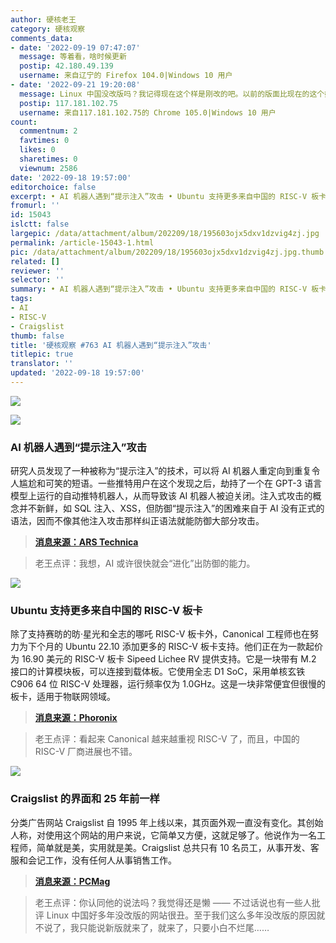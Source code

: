 ```yaml
---
author: 硬核老王
category: 硬核观察
comments_data:
- date: '2022-09-19 07:47:07'
  message: 等着看，啥时候更新
  postip: 42.180.49.139
  username: 来自辽宁的 Firefox 104.0|Windows 10 用户
- date: '2022-09-21 19:20:08'
  message: Linux 中国没改版吗？我记得现在这个样是刚改的吧。以前的版面比现在的这个好。
  postip: 117.181.102.75
  username: 来自117.181.102.75的 Chrome 105.0|Windows 10 用户
count:
  commentnum: 2
  favtimes: 0
  likes: 0
  sharetimes: 0
  viewnum: 2586
date: '2022-09-18 19:57:00'
editorchoice: false
excerpt: • AI 机器人遇到“提示注入”攻击 • Ubuntu 支持更多来自中国的 RISC-V 板卡 • Craigslist 的界面和 25 年前一样
fromurl: ''
id: 15043
islctt: false
largepic: /data/attachment/album/202209/18/195603ojx5dxv1dzvig4zj.jpg
permalink: /article-15043-1.html
pic: /data/attachment/album/202209/18/195603ojx5dxv1dzvig4zj.jpg.thumb.jpg
related: []
reviewer: ''
selector: ''
summary: • AI 机器人遇到“提示注入”攻击 • Ubuntu 支持更多来自中国的 RISC-V 板卡 • Craigslist 的界面和 25 年前一样
tags:
- AI
- RISC-V
- Craigslist
thumb: false
title: '硬核观察 #763 AI 机器人遇到“提示注入”攻击'
titlepic: true
translator: ''
updated: '2022-09-18 19:57:00'
---
```


![](/data/attachment/album/202209/18/195603ojx5dxv1dzvig4zj.jpg)


![](/data/attachment/album/202209/18/195615sd0n07ki00kmczzl.jpg)


### AI 机器人遇到“提示注入”攻击


研究人员发现了一种被称为“提示注入”的技术，可以将 AI 机器人重定向到重复令人尴尬和可笑的短语。一些推特用户在这个发现之后，劫持了一个在 GPT-3 语言模型上运行的自动推特机器人，从而导致该 AI 机器人被迫关闭。注入式攻击的概念并不新鲜，如 SQL 注入、XSS，但防御“提示注入”的困难来自于 AI 没有正式的语法，因而不像其他注入攻击那样纠正语法就能防御大部分攻击。



> 
> **[消息来源：ARS Technica](https://arstechnica.com/information-technology/2022/09/twitter-pranksters-derail-gpt-3-bot-with-newly-discovered-prompt-injection-hack/)**
> 
> 
> 



> 
> 老王点评：我想，AI 或许很快就会“进化”出防御的能力。
> 
> 
> 


![](/data/attachment/album/202209/18/195628l41i2r44fx2cemni.jpg)


### Ubuntu 支持更多来自中国的 RISC-V 板卡


除了支持赛昉的昉·星光和全志的哪吒 RISC-V 板卡外，Canonical 工程师也在努力为下个月的 Ubuntu 22.10 添加更多的 RISC-V 板卡支持。他们正在为一款起价为 16.90 美元的 RISC-V 板卡 Sipeed Lichee RV 提供支持。它是一块带有 M.2 接口的计算模块板，可以连接到载体板。它使用全志 D1 SoC，采用单核玄铁 C906 64 位 RISC-V 处理器，运行频率仅为 1.0GHz。这是一块非常便宜但很慢的板卡，适用于物联网领域。



> 
> **[消息来源：Phoronix](https://www.phoronix.com/news/Ubuntu-22.10-Sipeed-LicheeRV)**
> 
> 
> 



> 
> 老王点评：看起来 Canonical 越来越重视 RISC-V 了，而且，中国的 RISC-V 厂商进展也不错。
> 
> 
> 


![](/data/attachment/album/202209/18/195643sj22rnffz3nrr5s5.png)


### Craigslist 的界面和 25 年前一样


分类广告网站 Craigslist 自 1995 年上线以来，其页面外观一直没有变化。其创始人称，对使用这个网站的用户来说，它简单又方便，这就足够了。他说作为一名工程师，简单就是美，实用就是美。Craigslist 总共只有 10 名员工，从事开发、客服和会记工作，没有任何人从事销售工作。



> 
> **[消息来源：PCMag](https://www.pcmag.com/news/heres-why-craigslist-still-looks-the-same-after-25-plus-years)**
> 
> 
> 



> 
> 老王点评：你认同他的说法吗？我觉得还是懒 —— 不过话说也有一些人批评 Linux 中国好多年没改版的网站很丑。至于我们这么多年没改版的原因就不说了，我只能说新版就来了，就来了，只要小白不烂尾……
> 
> 
>